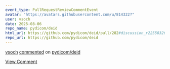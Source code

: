 ```yaml
---
event_type: PullRequestReviewCommentEvent
avatar: "https://avatars.githubusercontent.com/u/814322?"
user: vsoch
date: 2025-08-06
repo_name: pydicom/deid
html_url: https://github.com/pydicom/deid/pull/282#discussion_r2255832681
repo_url: https://github.com/pydicom/deid
---
```


<a href='https://github.com/vsoch' target='_blank'>vsoch</a> <a href='https://github.com/pydicom/deid/pull/282#discussion_r2255832681' target='_blank'>commented</a> on <a href='https://github.com/pydicom/deid' target='_blank'>pydicom/deid</a>

<a href='https://github.com/pydicom/deid/pull/282#discussion_r2255832681' target='_blank'>View Comment</a>